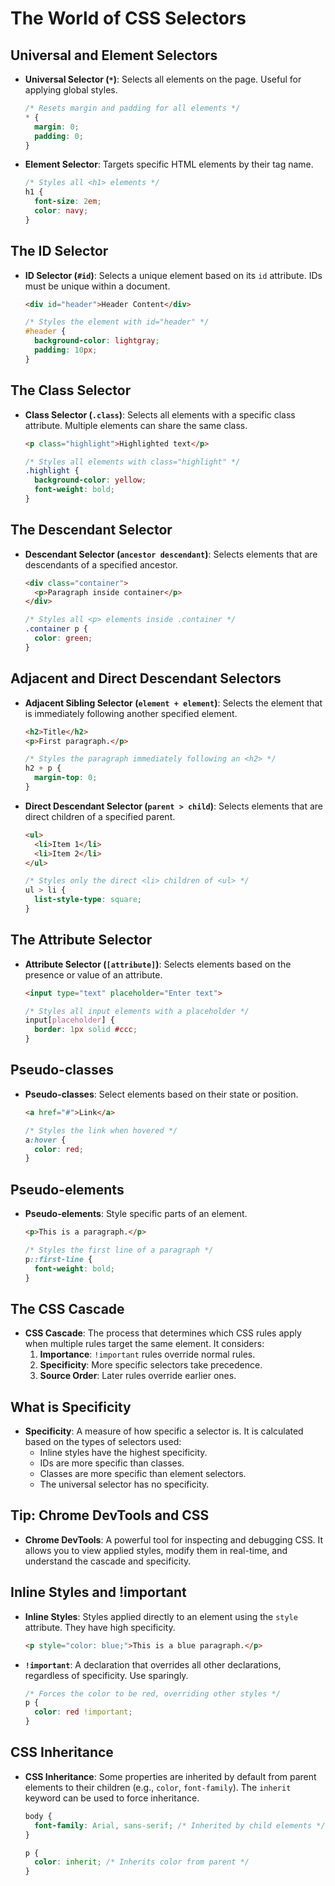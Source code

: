 # The World of CSS Selectors

## Universal and Element Selectors

- **Universal Selector (`*`)**: Selects all elements on the page. Useful for applying global styles.

    ```css
    /* Resets margin and padding for all elements */
    * {
      margin: 0;
      padding: 0;
    }
    ```

- **Element Selector**: Targets specific HTML elements by their tag name.

    ```css
    /* Styles all <h1> elements */
    h1 {
      font-size: 2em;
      color: navy;
    }
    ```

## The ID Selector

- **ID Selector (`#id`)**: Selects a unique element based on its `id` attribute. IDs must be unique within a document.

    ```html
    <div id="header">Header Content</div>
    ```

    ```css
    /* Styles the element with id="header" */
    #header {
      background-color: lightgray;
      padding: 10px;
    }
    ```

## The Class Selector

- **Class Selector (`.class`)**: Selects all elements with a specific class attribute. Multiple elements can share the same class.

    ```html
    <p class="highlight">Highlighted text</p>
    ```

    ```css
    /* Styles all elements with class="highlight" */
    .highlight {
      background-color: yellow;
      font-weight: bold;
    }
    ```

## The Descendant Selector

- **Descendant Selector (`ancestor descendant`)**: Selects elements that are descendants of a specified ancestor.

    ```html
    <div class="container">
      <p>Paragraph inside container</p>
    </div>
    ```

    ```css
    /* Styles all <p> elements inside .container */
    .container p {
      color: green;
    }
    ```

## Adjacent and Direct Descendant Selectors

- **Adjacent Sibling Selector (`element + element`)**: Selects the element that is immediately following another specified element.

    ```html
    <h2>Title</h2>
    <p>First paragraph.</p>
    ```

    ```css
    /* Styles the paragraph immediately following an <h2> */
    h2 + p {
      margin-top: 0;
    }
    ```

- **Direct Descendant Selector (`parent > child`)**: Selects elements that are direct children of a specified parent.

    ```html
    <ul>
      <li>Item 1</li>
      <li>Item 2</li>
    </ul>
    ```

    ```css
    /* Styles only the direct <li> children of <ul> */
    ul > li {
      list-style-type: square;
    }
    ```

## The Attribute Selector

- **Attribute Selector (`[attribute]`)**: Selects elements based on the presence or value of an attribute.

    ```html
    <input type="text" placeholder="Enter text">
    ```

    ```css
    /* Styles all input elements with a placeholder */
    input[placeholder] {
      border: 1px solid #ccc;
    }
    ```

## Pseudo-classes

- **Pseudo-classes**: Select elements based on their state or position.

    ```html
    <a href="#">Link</a>
    ```

    ```css
    /* Styles the link when hovered */
    a:hover {
      color: red;
    }
    ```

## Pseudo-elements

- **Pseudo-elements**: Style specific parts of an element.

    ```html
    <p>This is a paragraph.</p>
    ```

    ```css
    /* Styles the first line of a paragraph */
    p::first-line {
      font-weight: bold;
    }
    ```

## The CSS Cascade

- **CSS Cascade**: The process that determines which CSS rules apply when multiple rules target the same element. It considers:
    1. **Importance**: `!important` rules override normal rules.
    2. **Specificity**: More specific selectors take precedence.
    3. **Source Order**: Later rules override earlier ones.

## What is Specificity

- **Specificity**: A measure of how specific a selector is. It is calculated based on the types of selectors used:
    - Inline styles have the highest specificity.
    - IDs are more specific than classes.
    - Classes are more specific than element selectors.
    - The universal selector has no specificity.

## Tip: Chrome DevTools and CSS

- **Chrome DevTools**: A powerful tool for inspecting and debugging CSS. It allows you to view applied styles, modify them in real-time, and understand the cascade and specificity.

## Inline Styles and !important

- **Inline Styles**: Styles applied directly to an element using the `style` attribute. They have high specificity.

    ```html
    <p style="color: blue;">This is a blue paragraph.</p>
    ```

- **`!important`**: A declaration that overrides all other declarations, regardless of specificity. Use sparingly.

    ```css
    /* Forces the color to be red, overriding other styles */
    p {
      color: red !important;
    }
    ```

## CSS Inheritance

- **CSS Inheritance**: Some properties are inherited by default from parent elements to their children (e.g., `color`, `font-family`). The `inherit` keyword can be used to force inheritance.

    ```css
    body {
      font-family: Arial, sans-serif; /* Inherited by child elements */
    }

    p {
      color: inherit; /* Inherits color from parent */
    }
    ```
